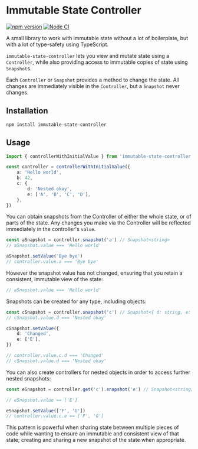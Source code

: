 # Immutable State Controller

[![npm version](https://badge.fury.io/js/immutable-state-controller.svg)](https://badge.fury.io/js/immutable-state-controller)
[![Node CI](https://github.com/karlvr/immutable-state-controller/actions/workflows/github-actions-build.yml/badge.svg)](https://github.com/karlvr/immutable-state-controller/actions/workflows/github-actions-build.yml)

A small library to work with immutable state without a lot of boilerplate, but with a lot of type-safety using TypeScript.

`immutable-state-controller` lets you view and mutate state using a `Controller`, while also providing access to immutable copies of state using `Snapshot`s.

Each `Controller` or `Snapshot` provides a method to change the state. All changes are immediately visible in the `Controller`, but a `Snapshot` never changes.

## Installation

```shell
npm install immutable-state-controller
```

## Usage

```typescript
import { controllerWithInitialValue } from 'immutable-state-controller'

const controller = controllerWithInitialValue({
	a: 'Hello world',
	b: 42,
	c: {
		d: 'Nested okay',
		e: ['A', 'B', 'C', 'D'],
	},
})
```

You can obtain snapshots from the Controller of either the whole state, or of parts of the state.
Any changes you make via the Controller will be reflected immediately in the controller's `value`.

```typescript
const aSnapshot = controller.snapshot('a') // Snapshot<string>
// aSnapshot.value === 'Hello world'

aSnapshot.setValue('Bye bye')
// controller.value.a === 'Bye bye'
```

However the snapshot value has not changed, ensuring that you retain a consistent, immutable view of the state:

```typescript
// aSnapshot.value === 'Hello world'
```

Snapshots can be created for any type, including objects:

```typescript
const cSnapshot = controller.snapshot('c') // Snapshot<{ d: string, e: string[] }>
// cSnapshot.value.d === 'Nested okay'

cSnapshot.setValue({
	d: 'Changed',
	e: ['E'],
})

// controller.value.c.d === 'Changed'
// cSnapshot.value.d === 'Nested okay'
```

You can also create controllers for nested objects in order to access further nested snapshots:

```typescript
const eSnapshot = controller.get('c').snapshot('e') // Snapshot<string[]>

// eSnapshot.value == ['E']

eSnapshot.setValue(['F', 'G'])
// controller.value.c.e == ['F', 'G']
```

This pattern is powerful when sharing state between multiple pieces of code while wanting to
ensure an immutable and consistent view of that state; creating and sharing a new snapshot of the
state when appropriate.
